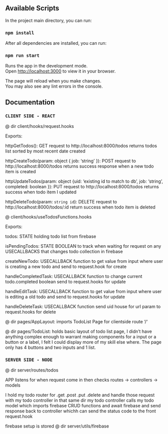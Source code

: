 ## Available Scripts

In the project main directory, you can run: 

### `npm install `

After all dependencies are installed, you can run: 

### `npm run start `

Runs the app in the development mode.\
Open [http://localhost:3000](http://localhost:3000) to view it in your browser.

The page will reload when you make changes.\
You may also see any lint errors in the console.



## Documentation


### `CLIENT SIDE - REACT `

 @ dir client/hooks/request.hooks

Exports:

httpGetTodos(): GET request to http://localhost:8000/todos returns todos list sorted by most recent date created

httpCreateTodo(param: object { job: ‘string’ }): POST request to http://localhost:8000/todos returns success response when a new todo item is created

httpUpdateTodos(param: object {uid: ‘existing id to match to db’,  job: ‘string’, completed: boolean }): PUT request  to http://localhost:8000/todos returns success when  todo item I updated 

httpDeleteTodo(param: `string id`): DELETE request to  http://localhost:8000/todos/:id return success when todo item is deleted 

@ client/hooks/useTodosFunctions.hooks

Exports:

todos: STATE holding todo list from firebase

isPendingTodos: STATE BOOLEAN to track when waiting for request on any  USECALLBACKS that changes todo collection in firebase

createNewTodo: USECALLBACK function to get value from input where user is creating a new todo and send to request.hook for create 

handleCompletedTask: USECALLBACK function to change current todo.completed boolean send to request.hooks for update

handleEditTask: USECALLBACK function to get value from input where user is editing a old todo and send to request.hooks for update 

handleDeleteTask: USECALLBACK function send uid house for url param to request.hooks for delete


@ dir pages/AppLayout: imports TodoList Page for clientside route ‘/‘

@ dir pages/TodoList: holds basic layout of todo list page, I didn’t have anything complex enough to warrant making components for a input or a button or a label, I felt I could display more of my skill else where. The page only has 4 buttons and two inputs and 1 list. 

### `SERVER SIDE - NODE `

@ dir server/routes/todos

APP listens for when request come in then checks routes -> controllers -> models

I hold my todo router for .get .post .put .delete and handle those request with my todo controller in that same dir
my todo controller calls my todo model which imports firebase CRUD functions and await firebase and send response back to controller whichh can send the status code to the front request.hook


firebase setup is stored @ dir server/utils/firebase